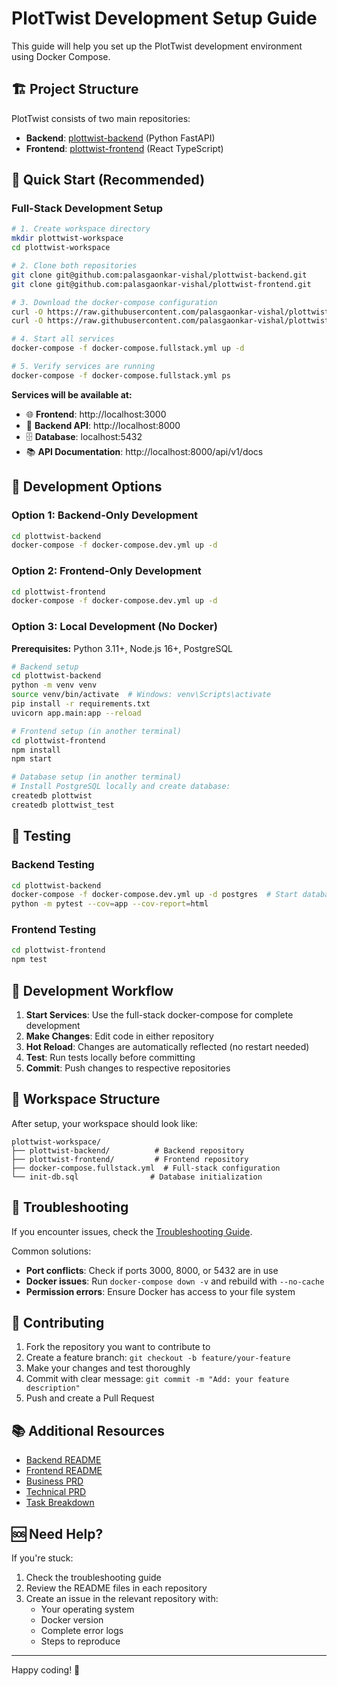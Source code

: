 # PlotTwist Development Setup Guide

This guide will help you set up the PlotTwist development environment using Docker Compose.

## 🏗️ Project Structure

PlotTwist consists of two main repositories:
- **Backend**: [plottwist-backend](https://github.com/palasgaonkar-vishal/plottwist-backend) (Python FastAPI)
- **Frontend**: [plottwist-frontend](https://github.com/palasgaonkar-vishal/plottwist-frontend) (React TypeScript)

## 🚀 Quick Start (Recommended)

### Full-Stack Development Setup

```bash
# 1. Create workspace directory
mkdir plottwist-workspace
cd plottwist-workspace

# 2. Clone both repositories
git clone git@github.com:palasgaonkar-vishal/plottwist-backend.git
git clone git@github.com:palasgaonkar-vishal/plottwist-frontend.git

# 3. Download the docker-compose configuration
curl -O https://raw.githubusercontent.com/palasgaonkar-vishal/plottwist-backend/main/docker-compose.fullstack.yml
curl -O https://raw.githubusercontent.com/palasgaonkar-vishal/plottwist-backend/main/init-db.sql

# 4. Start all services
docker-compose -f docker-compose.fullstack.yml up -d

# 5. Verify services are running
docker-compose -f docker-compose.fullstack.yml ps
```

**Services will be available at:**
- 🌐 **Frontend**: http://localhost:3000
- 🔧 **Backend API**: http://localhost:8000
- 🗄️ **Database**: localhost:5432
- 📚 **API Documentation**: http://localhost:8000/api/v1/docs

## 🔧 Development Options

### Option 1: Backend-Only Development

```bash
cd plottwist-backend
docker-compose -f docker-compose.dev.yml up -d
```

### Option 2: Frontend-Only Development

```bash
cd plottwist-frontend
docker-compose -f docker-compose.dev.yml up -d
```

### Option 3: Local Development (No Docker)

**Prerequisites:** Python 3.11+, Node.js 16+, PostgreSQL

```bash
# Backend setup
cd plottwist-backend
python -m venv venv
source venv/bin/activate  # Windows: venv\Scripts\activate
pip install -r requirements.txt
uvicorn app.main:app --reload

# Frontend setup (in another terminal)
cd plottwist-frontend
npm install
npm start

# Database setup (in another terminal)
# Install PostgreSQL locally and create database:
createdb plottwist
createdb plottwist_test
```

## 🧪 Testing

### Backend Testing

```bash
cd plottwist-backend
docker-compose -f docker-compose.dev.yml up -d postgres  # Start database
python -m pytest --cov=app --cov-report=html
```

### Frontend Testing

```bash
cd plottwist-frontend
npm test
```

## 🔄 Development Workflow

1. **Start Services**: Use the full-stack docker-compose for complete development
2. **Make Changes**: Edit code in either repository
3. **Hot Reload**: Changes are automatically reflected (no restart needed)
4. **Test**: Run tests locally before committing
5. **Commit**: Push changes to respective repositories

## 📁 Workspace Structure

After setup, your workspace should look like:

```
plottwist-workspace/
├── plottwist-backend/          # Backend repository
├── plottwist-frontend/         # Frontend repository
├── docker-compose.fullstack.yml  # Full-stack configuration
└── init-db.sql                # Database initialization
```

## 🐛 Troubleshooting

If you encounter issues, check the [Troubleshooting Guide](https://github.com/palasgaonkar-vishal/plottwist-backend/blob/main/TROUBLESHOOTING.md).

Common solutions:
- **Port conflicts**: Check if ports 3000, 8000, or 5432 are in use
- **Docker issues**: Run `docker-compose down -v` and rebuild with `--no-cache`
- **Permission errors**: Ensure Docker has access to your file system

## 🤝 Contributing

1. Fork the repository you want to contribute to
2. Create a feature branch: `git checkout -b feature/your-feature`
3. Make your changes and test thoroughly
4. Commit with clear message: `git commit -m "Add: your feature description"`
5. Push and create a Pull Request

## 📚 Additional Resources

- [Backend README](https://github.com/palasgaonkar-vishal/plottwist-backend/blob/main/README.md)
- [Frontend README](https://github.com/palasgaonkar-vishal/plottwist-frontend/blob/main/README.md)
- [Business PRD](./business.prd.md)
- [Technical PRD](./technical.prd.md)
- [Task Breakdown](./tasks/)

## 🆘 Need Help?

If you're stuck:
1. Check the troubleshooting guide
2. Review the README files in each repository
3. Create an issue in the relevant repository with:
   - Your operating system
   - Docker version
   - Complete error logs
   - Steps to reproduce

---

Happy coding! 🚀 